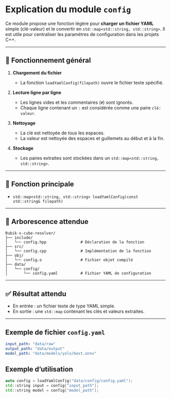 
# Explication du module `config`

Ce module propose une fonction légère pour **charger un fichier YAML** simple (clé-valeur) et le convertir en `std::map<std::string, std::string>`. Il est utile pour centraliser les paramètres de configuration dans les projets C++.

---

## 🔧 Fonctionnement général

1. **Chargement du fichier**
   - La fonction `loadYamlConfig(filepath)` ouvre le fichier texte spécifié.

2. **Lecture ligne par ligne**
   - Les lignes vides et les commentaires (`#`) sont ignorés.
   - Chaque ligne contenant un `:` est considérée comme une paire `clé: valeur`.

3. **Nettoyage**
   - La clé est nettoyée de tous les espaces.
   - La valeur est nettoyée des espaces et guillemets au début et à la fin.

4. **Stockage**
   - Les paires extraites sont stockées dans un `std::map<std::string, std::string>`.

---

## 🧱 Fonction principale

- `std::map<std::string, std::string> loadYamlConfig(const std::string& filepath)`

---

## 📁 Arborescence attendue

```
Rubik-s-cube-resolver/
├── include/
│   └── config.hpp               # Déclaration de la fonction
├── src/
│   └── config.cpp               # Implémentation de la fonction
├── obj/
│   └── config.o                 # Fichier objet compilé
├── data/
│   └── config/
│       └── config.yaml          # Fichier YAML de configuration
```

---

## ✅ Résultat attendu

- En entrée : un fichier texte de type YAML simple.
- En sortie : une `std::map` contenant les clés et valeurs extraites.

---

## Exemple de fichier `config.yaml`

```yaml
input_path: "data/raw"
output_path: "data/output"
model_path: "data/models/yolo/best.onnx"
```

## Exemple d’utilisation

```cpp
auto config = loadYamlConfig("data/config/config.yaml");
std::string input = config["input_path"];
std::string model = config["model_path"];
```
